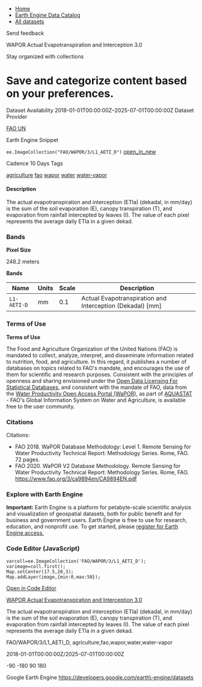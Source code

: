 



* [Home](https://developers.google.com/)
* [Earth Engine Data Catalog](https://developers.google.com/earth-engine/datasets)
* [All datasets](https://developers.google.com/earth-engine/datasets/catalog)





 
 
 Send feedback
 
 

WAPOR Actual Evapotranspiration and Interception 3\.0


 
 Stay organized with collections
 

 
 Save and categorize content based on your preferences.
=======================================================================================================================================================








Dataset Availability
2018\-01\-01T00:00:00Z–2025\-07\-01T00:00:00Z
Dataset Provider


[FAO UN](https://www.fao.org/in-action/remote-sensing-for-water-productivity/wapor-data-access/en)



Earth Engine Snippet


`ee.ImageCollection("FAO/WAPOR/3/L1_AETI_D")` 
[open\_in\_new](https://code.earthengine.google.com/?scriptPath=Examples:Datasets/FAO/FAO_WAPOR_3_L1_AETI_D)





Cadence
10 Days
Tags


[agriculture](/earth-engine/datasets/tags/agriculture)
[fao](/earth-engine/datasets/tags/fao)
[wapor](/earth-engine/datasets/tags/wapor)
[water](/earth-engine/datasets/tags/water)
[water\-vapor](/earth-engine/datasets/tags/water-vapor)








#### Description



The actual evapotranspiration and interception (ETIa) (dekadal, in mm/day)
is the sum of the soil evaporation (E), canopy transpiration (T), and
evaporation from rainfall intercepted by leaves (I). The value of each pixel
represents the average daily ETIa in a given dekad.





### Bands



**Pixel Size**
  
248\.2 meters



**Bands**




| Name | Units | Scale | Description |
| --- | --- | --- | --- |
| `L1-AETI-D` | mm | 0\.1 | Actual Evapotranspiration and Interception (Dekadal) \[mm] |




### Terms of Use


**Terms of Use**


The Food and Agriculture Organization of the United Nations (FAO) is
mandated to collect, analyze, interpret, and disseminate information related
to nutrition, food, and agriculture. In this regard, it publishes a number
of databases on topics related to FAO's mandate, and encourages the use of
them for scientific and research purposes. Consistent with the principles
of openness and sharing envisioned under the [Open Data Licensing For
Statistical Databases](http://www.fao.org/3/ca7570en/ca7570en.pdf), and
consistent with the mandate of FAO, data from the [Water Productivity Open
Access Portal (WaPOR)](https://www.fao.org/in-action/remote-sensing-for-water-productivity/wapor-data-access/en), as part
of [AQUASTAT](http://www.fao.org/aquastat/en/) \- FAO's Global Information
System on Water and Agriculture, is available free to the user community.




### Citations



Citations:
* FAO 2018\. WaPOR Database Methodology: Level 1\. Remote Sensing for Water
Productivity Technical Report: Methodology Series. Rome, FAO. 72 pages.
* FAO 2020\. WaPOR V2 Database Methodology. Remote Sensing for Water
Productivity Technical Report: Methodology Series. Rome, FAO.
<https://www.fao.org/3/ca9894en/CA9894EN.pdf>





### Explore with Earth Engine


**Important:** 
 Earth Engine is a platform for petabyte\-scale scientific analysis and visualization of
 geospatial datasets, both for public benefit and for business and government users.
 Earth Engine is free to use for research, education, and nonprofit use. To get started, please
 [register for Earth Engine access.](https://console.cloud.google.com/earth-engine)



### Code Editor (JavaScript)



```
varcoll=ee.ImageCollection('FAO/WAPOR/3/L1_AETI_D');
varimage=coll.first();
Map.setCenter(17.5,20,3);
Map.addLayer(image,{min:0,max:50});
```



[Open in Code Editor](https://code.earthengine.google.com/?scriptPath=Examples:Datasets/FAO/FAO_WAPOR_3_L1_AETI_D)


[WAPOR Actual Evapotranspiration and Interception 3\.0](/earth-engine/datasets/catalog/FAO_WAPOR_3_L1_AETI_D)

The actual evapotranspiration and interception (ETIa) (dekadal, in mm/day) is the sum of the soil evaporation (E), canopy transpiration (T), and evaporation from rainfall intercepted by leaves (I). The value of each pixel represents the average daily ETIa in a given dekad.

 FAO/WAPOR/3/L1\_AETI\_D,
 agriculture,fao,wapor,water,water\-vapor

2018\-01\-01T00:00:00Z/2025\-07\-01T00:00:00Z



 \-90 \-180 90 180
 



Google Earth Engine
https://developers.google.com/earth\-engine/datasets








